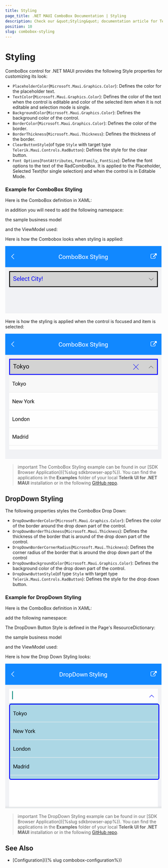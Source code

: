 ```yaml
---
title: Styling
page_title: .NET MAUI ComboBox Documentation | Styling
description: Check our &quot;Styling&quot; documentation article for Telerik ComboBox for .NET MAUI control.
position: 10
slug: combobox-styling
---
```


# Styling

ComboBox control for .NET MAUI provides the following Style properties for customizing its look:

* `PlaceholderColor`(`Microsoft.Maui.Graphics.Color`): Defines the color for the placeholder text.
* `TextColor`(`Microsoft.Maui.Graphics.Color`): Defines the color of the text when the control is editable and color of the selected item when it is not editable and selection mode is single.
* `BackgroundColor`(`Microsoft.Maui.Graphics.Color`): Defines the background color of the control.
* `BorderColor`(`Microsoft.Maui.Graphics.Color`): Defines the color of the border.
* `BorderThickness`(`Microsoft.Maui.Thickness`): Defines the thickness of the border.
* `ClearButtonStyle`(of type `Style` with target type `Telerik.Maui.Controls.RadButton`): Defines the style for the clear button.
* `Font Options`(`FontAttributes`, `FontFamily`, `FontSize`): Define the font options to the text of the RadComboBox. It is applied to the Placeholder, Selected Text(for single selection) and when the control is in Editable Mode.

### Example for ComboBox Styling

Here is the ComboBox definition in XAML:

<snippet id='combobox-styling'/>

in addition you will need to add the following namespace:

<snippet id='xmlns-telerikinput'/>

the sample business model

<snippet id='combobox-city-businessmodel'/>

and the ViewModel used:

<snippet id='comobobox-editing-viewmodel'/> 

Here is how the Combobox looks when styling is applied:

![ComboBox Edit Mode](images/combobox-styling.png)

Here is how the styling is applied when the control is focused and item is selected:

![ComboBox Edit Mode](images/combobox-styling-focused.png)

>important The ComboBox Styling example can be found in our [SDK Browser Application]({%slug sdkbrowser-app%}). You can find the applications in the **Examples** folder of your local **Telerik UI for .NET MAUI** installation or in the following [GitHub repo](https://github.com/telerik/maui-samples/tree/main/Samples/SdkBrowser).

## DropDown Styling

The following properties styles the ComboBox Drop Down:

* `DropDownBorderColor`(`Microsoft.Maui.Graphics.Color`): Defines the color of the border around the drop down part of the control.
* `DropDownBorderThickness`(`Microsoft.Maui.Thickness`): Defines the thickness of the border that is around of the drop down part of the control.
* `DropDownBorderCornerRadius`(`Microsoft.Maui.Thickness`): Defines the corner radius of the border that is around the drop down part of the control
* `DropDownBackgroundColor`(`Microsoft.Maui.Graphics.Color`): Defines the background color of the drop down part of the control.
* `DropDownButtonStyle`(of type `Style` with target type `Telerik.Maui.Controls.RadButton`): Defines the style for the drop down button.

### Example for DropDown Styling

Here is the ComboBox definition in XAML:

<snippet id='combobox-dropdown-styling'/>

add the following namespace:

<snippet id='xmlns-telerikinput'/>

The DropDown Button Style is defined in the Page's ResourceDictionary:

<snippet id='combobox-dropdownbutton-style'/>

the sample business model

<snippet id='combobox-city-businessmodel'/>

and the ViewModel used:

<snippet id='comobobox-editing-viewmodel'/> 

Here is how the Drop Down Styling looks:

![ComboBox Drop Down Style](images/combobox-drop-down-style.png)

>important The DropDown Styling example can be found in our [SDK Browser Application]({%slug sdkbrowser-app%}). You can find the applications in the **Examples** folder of your local **Telerik UI for .NET MAUI** installation or in the following [GitHub repo](https://github.com/telerik/maui-samples/tree/main/Samples/SdkBrowser).

## See Also

- [Configuration]({% slug combobox-configuration%})
